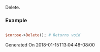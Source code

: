 Delete.
### Example

```perl

$corpse->Delete(); # Returns void
```


Generated On 2018-01-15T13:04:48-08:00